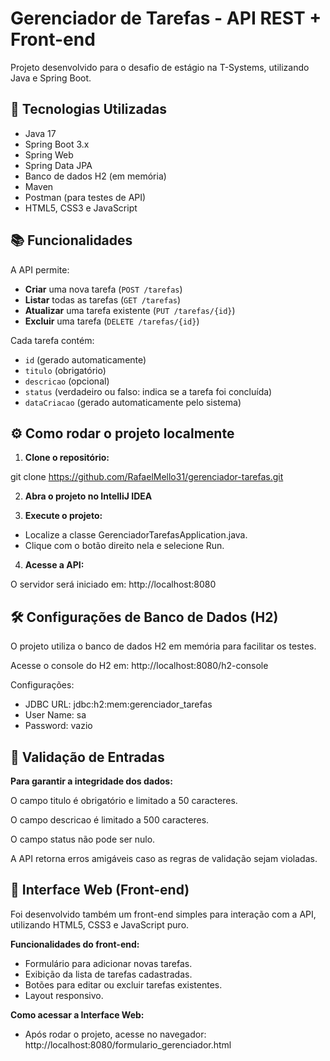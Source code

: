 # Gerenciador de Tarefas - API REST + Front-end

Projeto desenvolvido para o desafio de estágio na T-Systems, utilizando Java e Spring Boot.

## 🚀 Tecnologias Utilizadas

- Java 17
- Spring Boot 3.x
- Spring Web
- Spring Data JPA
- Banco de dados H2 (em memória)
- Maven
- Postman (para testes de API)
- HTML5, CSS3 e JavaScript 

## 📚 Funcionalidades

A API permite:

- **Criar** uma nova tarefa (`POST /tarefas`)
- **Listar** todas as tarefas (`GET /tarefas`)
- **Atualizar** uma tarefa existente (`PUT /tarefas/{id}`)
- **Excluir** uma tarefa (`DELETE /tarefas/{id}`)

Cada tarefa contém:
- `id` (gerado automaticamente)
- `titulo` (obrigatório)
- `descricao` (opcional)
- `status` (verdadeiro ou falso: indica se a tarefa foi concluída)
- `dataCriacao` (gerado automaticamente pelo sistema)

## ⚙️ Como rodar o projeto localmente

1. **Clone o repositório:**
   
git clone https://github.com/RafaelMello31/gerenciador-tarefas.git

2. **Abra o projeto no IntelliJ IDEA**

3. **Execute o projeto:**

- Localize a classe GerenciadorTarefasApplication.java.
- Clique com o botão direito nela e selecione Run.

4. **Acesse a API:**

O servidor será iniciado em: http://localhost:8080

## 🛠️ Configurações de Banco de Dados (H2)
O projeto utiliza o banco de dados H2 em memória para facilitar os testes.

Acesse o console do H2 em: http://localhost:8080/h2-console

Configurações:
- JDBC URL:	jdbc:h2:mem:gerenciador_tarefas
- User Name:	sa
- Password:	vazio

## 🧹 Validação de Entradas

**Para garantir a integridade dos dados:**

O campo titulo é obrigatório e limitado a 50 caracteres.

O campo descricao é limitado a 500 caracteres.

O campo status não pode ser nulo.

A API retorna erros amigáveis caso as regras de validação sejam violadas.

## 🎨 Interface Web (Front-end)
Foi desenvolvido também um front-end simples para interação com a API, utilizando HTML5, CSS3 e JavaScript puro.

**Funcionalidades do front-end:**

- Formulário para adicionar novas tarefas.
- Exibição da lista de tarefas cadastradas.
- Botões para editar ou excluir tarefas existentes.
- Layout responsivo.

**Como acessar a Interface Web:**
- Após rodar o projeto, acesse no navegador: http://localhost:8080/formulario_gerenciador.html
